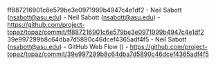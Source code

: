 ff887216901c6e579be3e0971999b4947c4e1df2 - Neil Sabott (nsabott@asu.edu) - Neil Sabott (nsabott@asu.edu) - https://github.com/project-topaz/topaz/commit/ff887216901c6e579be3e0971999b4947c4e1df2
39e997299b8c64dba7d5890c46dcef4365adf4f5 - Neil Sabott (nsabott@asu.edu) - GitHub Web Flow () - https://github.com/project-topaz/topaz/commit/39e997299b8c64dba7d5890c46dcef4365adf4f5
